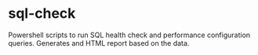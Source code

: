 # sql-check
Powershell scripts to run SQL health check and performance configuration queries. Generates and HTML report based on the data.
